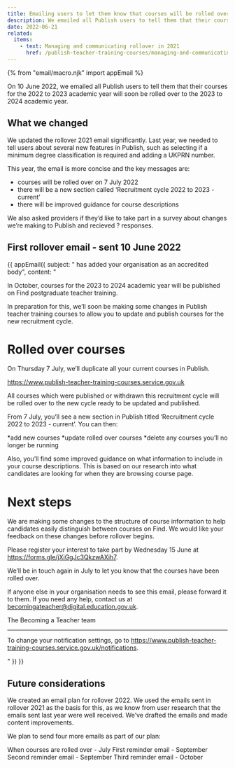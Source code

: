 ```yaml
---
title: Emailing users to let them know that courses will be rolled over soon
description: We emailed all Publish users to tell them that their courses would be rolled over on 7 July 2022
date: 2022-06-21
related:
  items:
    - text: Managing and communicating rollover in 2021
      href: /publish-teacher-training-courses/managing-and-communicating-rollover-in-2021/
---
```


{% from "email/macro.njk" import appEmail %}

<!-- markdownlint-disable MD001 MD025 -->

On 10 June 2022, we emailed all Publish users to tell them that their courses for the 2022 to 2023 academic year will soon be rolled over to the 2023 to 2024 academic year.

## What we changed

We updated the rollover 2021 email significantly. Last year, we needed to tell users about several new features in Publish, such as selecting if a minimum degree classification is required and adding a UKPRN number.

This year, the email is more concise and the key messages are:

- courses will be rolled over on 7 July 2022
- there will be a new section called ‘Recruitment cycle 2022 to 2023 - current’
- there will be improved guidance for course descriptions

We also asked providers if they’d like to take part in a survey about changes we’re making to Publish and recieved ? responses.

## First rollover email - sent 10 June 2022

{{ appEmail({
  subject: "<lead school name> has added your organisation as an accredited body",
  content: "

In October, courses for the 2023 to 2024 academic year will be published on Find postgraduate teacher training.

In preparation for this, we’ll soon be making some changes in Publish teacher training courses to allow you to update and publish courses for the new recruitment cycle.

# Rolled over courses

On Thursday 7 July, we’ll duplicate all your current courses in Publish.

https://www.publish-teacher-training-courses.service.gov.uk

All courses which were published or withdrawn this recruitment cycle will be rolled over to the new cycle ready to be updated and published.

From 7 July, you’ll see a new section in Publish titled ‘Recruitment cycle 2022 to 2023 - current’. You can then:

*add new courses
*update rolled over courses
*delete any courses you’ll no longer be running

Also, you’ll find some improved guidance on what information to include in your course descriptions. This is based on our research into what candidates are looking for when they are browsing course page.

# Next steps

We are making some changes to the structure of course information to help candidates easily distinguish between courses on Find. We would like your feedback on these changes before rollover begins.

Please register your interest to take part by Wednesday 15 June at https://forms.gle/jXiGgJc3QkzwAXih7.

We’ll be in touch again in July to let you know that the courses have been rolled over.

If anyone else in your organisation needs to see this email, please forward it to them. If you need any help, contact us at becomingateacher@digital.education.gov.uk.

The Becoming a Teacher team

---

To change your notification settings, go to https://www.publish-teacher-training-courses.service.gov.uk/notifications.

  "
}) }}


## Future considerations

We created an email plan for rollover 2022. We used the emails sent in rollover 2021 as the basis for this, as we know from user research that the emails sent last year were well received. We’ve drafted the emails and made content improvements.

We plan to send four more emails as part of our plan:

When courses are rolled over - July
First reminder email - September
Second reminder email - September
Third reminder email - October
